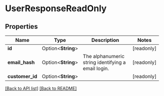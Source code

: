 # UserResponseReadOnly

## Properties

Name | Type | Description | Notes
------------ | ------------- | ------------- | -------------
**id** | Option<**String**> |  | [readonly]
**email_hash** | Option<**String**> | The alphanumeric string identifying a email login. | [readonly]
**customer_id** | Option<**String**> |  | [readonly]

[[Back to API list]](../README.md#documentation-for-api-endpoints) [[Back to README]](../README.md)


